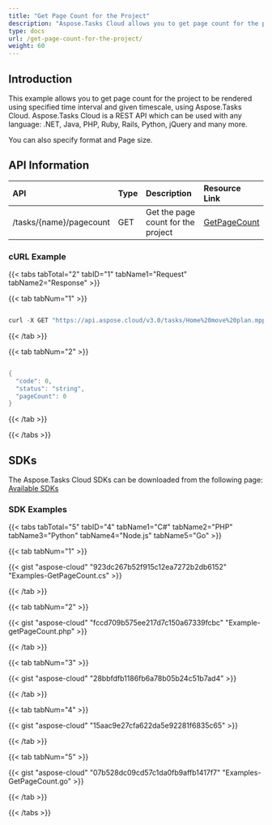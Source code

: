 ```yaml
---
title: "Get Page Count for the Project"
description: "Aspose.Tasks Cloud allows you to get page count for the project in MPP, MPT and XML. Moreover, our REST API can be used with nearly all languages like .NET, Node.JS, Python, PHP, Go, Java and many more."
type: docs
url: /get-page-count-for-the-project/
weight: 60
---
```


## **Introduction**
This example allows you to get page count for the project to be rendered using specified time interval and given timescale, using Aspose.Tasks Cloud. Aspose.Tasks Cloud is a REST API which can be used with any language: .NET, Java, PHP, Ruby, Rails, Python, jQuery and many more. 

You can also specify format and Page size.
## **API Information**

|**API**|**Type**|**Description**|**Resource Link**|
| :- | :- | :- | :- |
|/tasks/{name}/pagecount|GET|Get the page count for the project|[GetPageCount](https://apireference.aspose.cloud/tasks/#/TasksDocument/GetPageCount)|
### **cURL Example**
{{< tabs tabTotal="2" tabID="1" tabName1="Request" tabName2="Response" >}}

{{< tab tabNum="1" >}}

```java

curl -X GET "https://api.aspose.cloud/v3.0/tasks/Home%20move%20plan.mpp/pagecount?pageSize=6&presentationFormat=4&timescale=1&startDate=2004-01-01&endDate=2019-01-01" -H "accept: application/json"

```

{{< /tab >}}

{{< tab tabNum="2" >}}

```java

{
  "code": 0,
  "status": "string",
  "pageCount": 0
}
```

{{< /tab >}}

{{< /tabs >}}
## **SDKs**
The Aspose.Tasks Cloud SDKs can be downloaded from the following page: [Available SDKs](/tasks/available-sdks/)
### **SDK Examples**
{{< tabs tabTotal="5" tabID="4" tabName1="C#" tabName2="PHP" tabName3="Python" tabName4="Node.js" tabName5="Go" >}}

{{< tab tabNum="1" >}}

{{< gist "aspose-cloud" "923dc267b52f915c12ea7272b2db6152" "Examples-GetPageCount.cs" >}}

{{< /tab >}}

{{< tab tabNum="2" >}}

{{< gist "aspose-cloud" "fccd709b575ee217d7c150a67339fcbc" "Example-getPageCount.php" >}}

{{< /tab >}}

{{< tab tabNum="3" >}}

{{< gist "aspose-cloud" "28bbfdfb1186fb6a78b05b24c51b7ad4" >}}

{{< /tab >}}

{{< tab tabNum="4" >}}

{{< gist "aspose-cloud" "15aac9e27cfa622da5e92281f6835c65" >}}

{{< /tab >}}

{{< tab tabNum="5" >}}

{{< gist "aspose-cloud" "07b528dc09cd57c1da0fb9affb1417f7" "Examples-GetPageCount.go" >}}

{{< /tab >}}

{{< /tabs >}}
